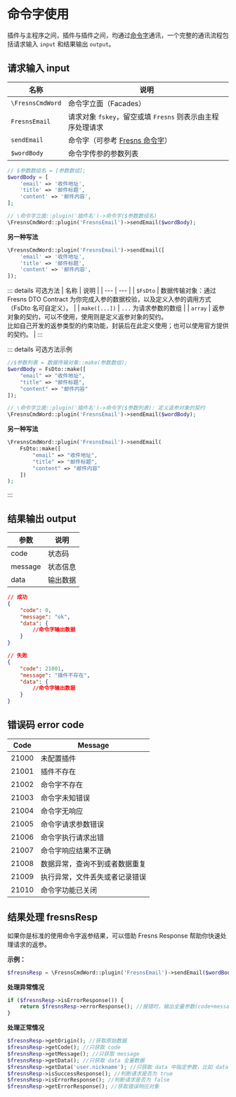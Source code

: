 # 命令字使用

插件与主程序之间，插件与插件之间，均通过[命令字](https://github.com/fresns/cmd-word-manager)通讯，一个完整的通讯流程包括请求输入 `input` 和结果输出 `output`。

## 请求输入 input

| 名称 | 说明 |
| --- | --- |
| `\FresnsCmdWord` | 命令字立面（Facades） |
| `FresnsEmail` | 请求对象 `fskey`，留空或填 `Fresns` 则表示由主程序处理请求 |
| `sendEmail` | 命令字（可参考 [Fresns 命令字](https://zh-hans.fresns.org/supports/cmd-word/basic.html)） |
| `$wordBody` | 命令字传参的参数列表 |

```php
// $参数数组名 = [参数数组];
$wordBody = [
    'email' => '收件地址',
    'title' => '邮件标题',
    'content' => '邮件内容',
];

// \命令字立面::plugin('插件名')->命令字($参数数组名)
\FresnsCmdWord::plugin('FresnsEmail')->sendEmail($wordBody);
```

**另一种写法**

```php
\FresnsCmdWord::plugin('FresnsEmail')->sendEmail([
    'email' => '收件地址',
    'title' => '邮件标题',
    'content' => '邮件内容',
]);
```

::: details 可选方法
| 名称 | 说明 |
| --- | --- |
| `$FsDto` | 数据传输对象：通过 Fresns DTO Contract 为你完成入参的数据校验，以及定义入参的调用方式（FsDto 名可自定义）。 |
| `make([...])` | `...` 为请求参数的数组 |
| `array` | 返参对象的契约，可以不使用，使用则是定义返参对象的契约。<br>比如自己开发的返参类型的约束功能，封装后在此定义使用；也可以使用官方提供的契约。 |
:::

::: details 可选方法示例
```php
//$参数列表 = 数据传输对象::make(参数数组);
$wordBody = FsDto::make([
    "email" => "收件地址",
    "title" => "邮件标题",
    "content" => "邮件内容"
]);

// \命令字立面::plugin('插件名')->命令字($参数列表): 定义返参对象的契约
\FresnsCmdWord::plugin('FresnsEmail')->sendEmail($wordBody);
```

**另一种写法**
```php
\FresnsCmdWord::plugin('FresnsEmail')->sendEmail(
    FsDto::make([
        "email" => "收件地址",
        "title" => "邮件标题",
        "content" => "邮件内容"
    ])
);
```
:::

## 结果输出 output

| 参数 | 说明 |
| --- | --- |
| code | 状态码 |
| message | 状态信息 |
| data | 输出数据 |

```json
// 成功
{
    "code": 0,
    "message": "ok",
    "data": {
        //命令字输出数据
    }
}

// 失败
{
    "code": 21001,
    "message": "插件不存在",
    "data": {
        //命令字输出数据
    }
}
```

## 错误码 error code

| Code | Message |
| --- | --- |
| 21000 | 未配置插件 |
| 21001 | 插件不存在 |
| 21002 | 命令字不存在 |
| 21003 | 命令字未知错误 |
| 21004 | 命令字无响应 |
| 21005 | 命令字请求参数错误 |
| 21006 | 命令字执行请求出错 |
| 21007 | 命令字响应结果不正确 |
| 21008 | 数据异常，查询不到或者数据重复 |
| 21009 | 执行异常，文件丢失或者记录错误 |
| 21010 | 命令字功能已关闭 |

## 结果处理 fresnsResp

如果你是标准的使用命令字返参结果，可以借助 Fresns Response 帮助你快速处理请求的返参。

**示例：**
```php
$fresnsResp = \FresnsCmdWord::plugin('FresnsEmail')->sendEmail($wordBody);
```

**处理异常情况**
```php
if ($fresnsResp->isErrorResponse()) {
    return $fresnsResp->errorResponse(); //报错时，输出全量参数(code+message+data)
}
```

**处理正常情况**
```php
$fresnsResp->getOrigin(); //获取原始数据
$fresnsResp->getCode(); //只获取 code
$fresnsResp->getMessage(); //只获取 message
$fresnsResp->getData(); //只获取 data 全量数据
$fresnsResp->getData('user.nickname'); //只获取 data 中指定参数，比如 data.user.nickname
$fresnsResp->isSuccessResponse(); //判断请求是否为 true
$fresnsResp->isErrorResponse(); //判断请求是否为 false
$fresnsResp->getErrorResponse(); //获取错误响应对象
```
